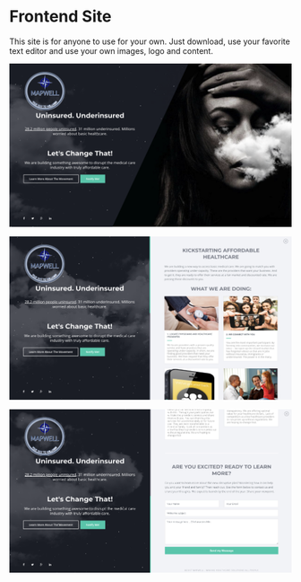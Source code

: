 # Frontend Site

This site is for anyone to use for your own.  Just download, use your favorite text editor and use your own images, logo and content.  


![alt text](https://github.com/smjenkins/Frontend-Site/blob/master/image3.png)


![alt text](https://github.com/smjenkins/Frontend-Site/blob/master/image2.png)

![alt text](https://github.com/smjenkins/Frontend-Site/blob/master/image1.png)
